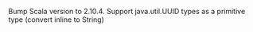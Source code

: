 Bump Scala version to 2.10.4.
Support java.util.UUID types as a primitive type (convert inline to String)